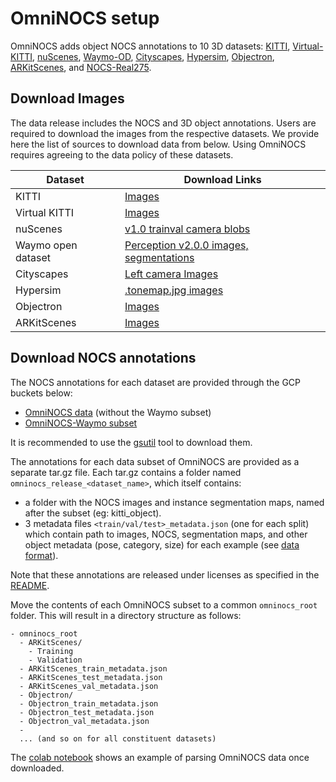 # OmniNOCS setup

OmniNOCS adds object NOCS annotations to 10 3D datasets: [KITTI],
[Virtual-KITTI], [nuScenes], [Waymo-OD], [Cityscapes], [Hypersim], [Objectron],
[ARKitScenes], and [NOCS-Real275].

## Download Images

The data release includes the NOCS and 3D object annotations. Users are required
to download the images from the respective datasets. We provide here the list of
sources to download data from below. Using OmniNOCS requires agreeing to the
data policy of these datasets.

Dataset            | Download Links
------------------ | --------------
KITTI              | [Images](https://s3.eu-central-1.amazonaws.com/avg-kitti/data_object_image_2.zip)
Virtual KITTI      | [Images](http://download.europe.naverlabs.com//virtual_kitti_2.0.3/vkitti_2.0.3_rgb.tar)
nuScenes           | [v1.0 trainval camera blobs](https://www.nuscenes.org/nuscenes)
Waymo open dataset | [Perception v2.0.0 images, segmentations](https://waymo.com/open/download/)
Cityscapes         | [Left camera Images](https://www.cityscapes-dataset.com/file-handling/?packageID=3)
Hypersim           | [.tonemap.jpg images](https://github.com/facebookresearch/omni3d/blob/main/DATA.md#hypersim)
Objectron          | [Images](https://github.com/google-research-datasets/Objectron/blob/master/notebooks/Download%20Data.ipynb)
ARKitScenes        | [Images](https://github.com/facebookresearch/omni3d/blob/main/DATA.md#arkitscenes)

[KITTI]: http://www.cvlibs.net/datasets/kitti/eval_3dobject.php
[Virtual-KITTI]: https://europe.naverlabs.com/research/computer-vision/proxy-virtual-worlds-vkitti-2/
[Objectron]: https://github.com/google-research-datasets/Objectron
[NOCS-Real275]: https://github.com/hughw19/NOCS_CVPR2019
[Cityscapes]: https://www.cityscapes-dataset.com/
[nuScenes]: https://www.nuscenes.org/
[Waymo-OD]: https://waymo.com/open/
[ARKitScenes]: https://github.com/apple/ARKitScenes
[Hypersim]: https://github.com/apple/ml-hypersim

## Download NOCS annotations

The NOCS annotations for each dataset are provided through the GCP buckets
below:

-   [OmniNOCS data](https://console.cloud.google.com/storage/browser/omninocs-dataset)
    (without the Waymo subset)
-   [OmniNOCS-Waymo subset](https://console.cloud.google.com/storage/browser/omni_nocs)

It is recommended to use the
[gsutil](https://cloud.google.com/storage/docs/gsutil) tool to download them.

The annotations for each data subset of OmniNOCS are provided as a separate
tar.gz file. Each tar.gz contains a folder named
`omninocs_release_<dataset_name>`, which itself contains:

-   a folder with the NOCS images and instance segmentation maps, named after
    the subset (eg: kitti_object).
-   3 metadata files `<train/val/test>_metadata.json` (one for each split) which
    contain path to images, NOCS, segmentation maps, and other object metadata
    (pose, category, size) for each example (see
    [data format](./README.md#data-format)).

Note that these annotations are released under licenses as specified in the
[README](./README.md#license-and-disclaimer).

Move the contents of each OmniNOCS subset to a common `omninocs_root` folder.
This will result in a directory structure as follows:

```
- omninocs_root
  - ARKitScenes/
    - Training
    - Validation
  - ARKitScenes_train_metadata.json
  - ARKitScenes_test_metadata.json
  - ARKitScenes_val_metadata.json
  - Objectron/
  - Objectron_train_metadata.json
  - Objectron_test_metadata.json
  - Objectron_val_metadata.json
  -
  ... (and so on for all constituent datasets)
```

The [colab notebook](./notebooks/OmniNOCS_dataset_visualization.ipynb) shows an
example of parsing OmniNOCS data once downloaded.
